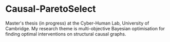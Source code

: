 # Causal-ParetoSelect
Master's thesis (in progress) at the Cyber-Human Lab, University of Cambridge. My research theme is multi-objective Bayesian optimisation for finding optimal interventions on structural causal graphs. 
